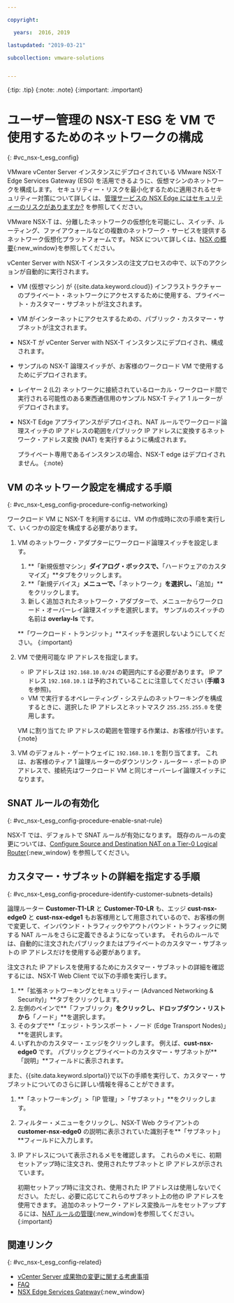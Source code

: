 ```yaml
---

copyright:

  years:  2016, 2019

lastupdated: "2019-03-21"

subcollection: vmware-solutions


---
```


{:tip: .tip}
{:note: .note}
{:important: .important}

# ユーザー管理の NSX-T ESG を VM で使用するためのネットワークの構成
{: #vc_nsx-t_esg_config}

VMware vCenter Server インスタンスにデプロイされている VMware NSX-T Edge Services Gateway (ESG) を活用できるように、仮想マシンのネットワークを構成します。 セキュリティー・リスクを最小化するために適用されるセキュリティー対策について詳しくは、[管理サービスの NSX Edge にはセキュリティーのリスクがありますか?](/docs/services/vmwaresolutions/vmonic?topic=vmware-solutions-faq#does-the-management-services-nsx-edge-pose-a-security-risk-) を参照してください。

VMware NSX-T は、分離したネットワークの仮想化を可能にし、スイッチ、ルーティング、ファイアウォールなどの複数のネットワーク・サービスを提供するネットワーク仮想化プラットフォームです。 NSX について詳しくは、[NSX の概要](https://pubs.vmware.com/NSX-62/topic/com.vmware.nsx-cross-vcenter-install.doc/GUID-10944155-28FF-46AA-AF56-7357E2F20AF4.html){:new_window}を参照してください。

vCenter Server with NSX-T インスタンスの注文プロセスの中で、以下のアクションが自動的に実行されます。
* VM (仮想マシン) が {{site.data.keyword.cloud}} インフラストラクチャーのプライベート・ネットワークにアクセスするために使用する、プライベート・カスタマー・サブネットが注文されます。
* VM がインターネットにアクセスするための、パブリック・カスタマー・サブネットが注文されます。
* NSX-T が vCenter Server with NSX-T インスタンスにデプロイされ、構成されます。
* サンプルの NSX-T 論理スイッチが、お客様のワークロード VM で使用するためにデプロイされます。
* レイヤー 2 (L2) ネットワークに接続されているローカル・ワークロード間で実行される可能性のある東西通信用のサンプル NSX-T ティア 1 ルーターがデプロイされます。
* NSX-T Edge アプライアンスがデプロイされ、NAT ルールでワークロード論理スイッチの IP アドレスの範囲をパブリック IP アドレスに変換するネットワーク・アドレス変換 (NAT) を実行するように構成されます。

  プライベート専用であるインスタンスの場合、NSX-T edge はデプロイされません。
  {:note}

## VM のネットワーク設定を構成する手順
{: #vc_nsx-t_esg_config-procedure-config-networking}

ワークロード VM に NSX-T を利用するには、VM の作成時に次の手順を実行して、いくつかの設定を構成する必要があります。

1. VM のネットワーク・アダプターにワークロード論理スイッチを設定します。
   1. **「新規仮想マシン」**ダイアログ・ボックスで、**「ハードウェアのカスタマイズ」**タブをクリックします。
   2. **「新規デバイス」**メニューで、**「ネットワーク」**を選択し、**「追加」**をクリックします。
   3. 新しく追加されたネットワーク・アダプターで、メニューからワークロード・オーバーレイ論理スイッチを選択します。 サンプルのスイッチの名前は **overlay-ls** です。

   **「ワークロード・トランジット」**スイッチを選択しないようにしてください。
   {:important}

2. VM で使用可能な IP アドレスを指定します。
   *  IP アドレスは `192.168.10.0/24` の範囲内にする必要があります。 IP アドレス `192.168.10.1` は予約されていることに注意してください (**手順 3** を参照)。
   *  VM で実行するオペレーティング・システムのネットワーキングを構成するときに、選択した IP アドレスとネットマスク `255.255.255.0` を使用します。

   VM に割り当てた IP アドレスの範囲を管理する作業は、お客様が行います。
   {:note}

3. VM のデフォルト・ゲートウェイに `192.168.10.1` を割り当てます。 これは、お客様のティア 1 論理ルーターのダウンリンク・ルーター・ポートの IP アドレスで、接続先はワークロード VM と同じオーバーレイ論理スイッチになります。

## SNAT ルールの有効化
{: #vc_nsx-t_esg_config-procedure-enable-snat-rule}

NSX-T では、デフォルトで SNAT ルールが有効になります。 既存のルールの変更については、[Configure Source and Destination NAT on a Tier-0 Logical Router](https://docs.vmware.com/en/VMware-NSX-T-Data-Center/2.4/administration/GUID-45949ACD-9029-4674-B29C-C2EABEB39E1D.html){:new_window} を参照してください。

## カスタマー・サブネットの詳細を指定する手順
{: #vc_nsx-t_esg_config-procedure-identify-customer-subnets-details}

論理ルーター **Customer-T1-LR** と **Customer-T0-LR** も、エッジ **cust-nsx-edge0** と **cust-nsx-edge1** もお客様用として用意されているので、お客様の側で変更して、インバウンド・トラフィックやアウトバウンド・トラフィックに関する NAT ルールをさらに定義できるようになっています。 それらのルールでは、自動的に注文されたパブリックまたはプライベートのカスタマー・サブネットの IP アドレスだけを使用する必要があります。

注文された IP アドレスを使用するためにカスタマー・サブネットの詳細を確認するには、NSX-T Web Client で以下の手順を実行します。

1. **「拡張ネットワーキングとセキュリティー (Advanced Networking & Security)」**タブをクリックします。
2. 左側のペインで**「ファブリック」**をクリックし、ドロップダウン・リストから**「ノード」**を選択します。
3. そのタブで**「エッジ・トランスポート・ノード (Edge Transport Nodes)」**を選択します。
4. いずれかのカスタマー・エッジをクリックします。 例えば、**cust-nsx-edge0** です。 パブリックとプライベートのカスタマー・サブネットが**「説明」**フィールドに表示されます。

また、{{site.data.keyword.slportal}}で以下の手順を実行して、カスタマー・サブネットについてのさらに詳しい情報を得ることができます。

1. **「ネットワーキング」>「IP 管理」>「サブネット」**をクリックします。
2. フィルター・メニューをクリックし、NSX-T Web クライアントの **customer-nsx-edge0** の説明に表示されていた識別子を**「サブネット」**フィールドに入力します。
3. IP アドレスについて表示されるメモを確認します。 これらのメモに、初期セットアップ時に注文され、使用されたサブネットと IP アドレスが示されています。

   初期セットアップ時に注文され、使用された IP アドレスは使用しないでください。 ただし、必要に応じてこれらのサブネット上の他の IP アドレスを使用できます。 追加のネットワーク・アドレス変換ルールをセットアップするには、[NAT ルールの管理](https://pubs.vmware.com/NSX-62/topic/com.vmware.nsx.admin.doc/GUID-5896D8CF-20E0-4691-A9EB-83AFD9D36AFD.html){:new_window}を参照してください。
   {:important}

## 関連リンク
{: #vc_nsx-t_esg_config-related}

* [vCenter Server 成果物の変更に関する考慮事項](/docs/services/vmwaresolutions/vcenter?topic=vmware-solutions-vcenter_chg_impact#vcenter_chg_impact)
* [FAQ](/docs/services/vmwaresolutions/vmonic?topic=vmware-solutions-faq)
* [NSX Edge Services Gateway](https://www.ibm.com/cloud/garage/architectures/implementation/virtualization_nsx){:new_window}
